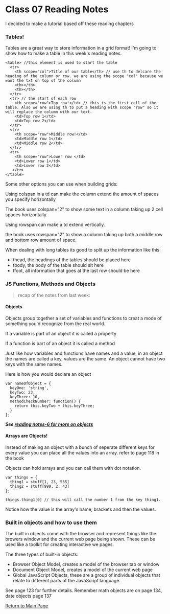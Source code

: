 # Class 07 Reading Notes

I decided to make a tutorial based off these reading chapters

### Tables!

Tables are a great way to store information in a grid format! I'm going to show how to make a table in this week's reading notes.

```
<table> //this element is used to start the table
  <tr>
    <th scope="col">Title of our table</th> // use th to delcare the heading of the column or row. we are using the scope "col" because we want the txt on top of the column
    <th></th>
    <th></th>
  </tr>
  <tr> // the start of each row
    <th scope="row">Top row!</td> // this is the first cell of the table. Also we are using th to put a heading with scope "row" so it will replace the column with our text.
    <td>Top row 1</td>
    <td>Top row 2</td>
  </tr>
  <tr>
    <th scope="row">Middle row!</td>
    <td>Middle row 1</td>
    <td>Middle row 2</td>
  </tr>
  <tr>
    <th scope="row">Lower row </td>
    <td>Lower row 1</td>
    <td>Lower row 2</td>
   </tr>
</table>
```

Some other options you can use when building grids:

Using colspan in a td can make the column extend the amount of spaces you specify horizontally

The book uses colspan="2" to show some text in a column taking up 2 cell spaces horizontally.

Using rowspan can make a td extend vertically.

the book uses rowspan="2" to show a column taking up both a middle row and bottom row amount of space.

When dealing with long tables its good to split up the information like this:

- thead, the headings of the tables should be placed here
- tbody, the body of the table should sit here
- tfoot, all information that goes at the last row should be here

### JS Functions, Methods and Objects

> recap of the notes from last week: 

#### Objects

Objects group together a set of variables and functions to creat a mode of something you'd recognize from the real world.

If a variable is part of an object it is called a property

If a function is part of an object it is called a method

Just like how variables and functions have names and a value, in an object the names are called a key, values are the same. An object cannot have two keys with the same names.

Here is how you would declare an object
```
var nameOfObject = {
  keyOne: 'string',
  keyTwo: 23,
  keyThree: 10,
  methodCheckNumber: function() {
    return this.keyTwo + this.keyThree;
  }
};
```

***See [reading notes-6 for more on objects](class-06.md)***

#### Arrays are Objects!

Instead of making an object with a bunch of seperate different keys for every value you can place all the values into an array.
refer to page 118 in the book

Objects can hold arrays and you can call them with dot notation.
```
var things = {
  thing1 = stuff[1, 23, 555]
  thing2 = stuff[999, 2, 43]
};

things.thing1[0] // this will call the number 1 from the key thing1.
```
Notice how the value is the array's name, brackets and then the values.

### Built in objects and how to use them

The built in objects come with the browser and represent things like the browers window and the current web page being shown. These can be used like a toolkit for creating interactive we pages.

The three types of built-in objects:
- Browser Object Model, creates a model of the browser tab or window
- Document Object Model, creates a model of the current web page
- Global JavaScript Objects, these are a group of individual objects that relate to different parts of the JavaScript language.

See page 123 for further details.
Remember math objects are on page 134, date objects page 137


[Return to Main Page](https://github.com/PyDrummer/pydrummer.github.io-reading-notes-/blob/master/class-06.md)
